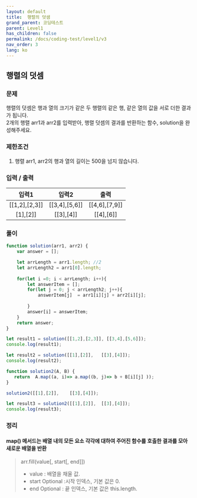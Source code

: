 ```yaml
---
layout: default
title:  행렬의 덧샘
grand_parent: 코딩테스트
parent: Level1
has_children: false
permalink: /docs/coding-test/level1/v3
nav_order: 3
lang: ko
---
```



## **행렬의 덧셈** 

### **문제** 

행렬의 덧셈은 행과 열의 크기가 같은 두 행렬의 같은 행, 같은 열의 값을 서로 더한 결과가 됩니다.  
2개의 행렬 arr1과 arr2를 입력받아, 행렬 덧셈의 결과를 반환하는 함수, solution을 완성해주세요. 


### **제한조건**

1. 행렬 arr1, arr2의 행과 열의 길이는 500을 넘지 않습니다.


### **입력 / 출력**

|입력1                  |입력2                  | 출력           |
|:---------------------:|:---------------------:|:--------------:|
|[[1,2],[2,3]]          |[[3,4],[5,6]]          |[[4,6],[7,9]]   |
|[1],[2]]               |[[3],[4]]              |[[4],[6]]       |



### **풀이**

```js 
function solution(arr1, arr2) {
    var answer = [];

    let arrLength = arr1.length; //2
    let arrLength2 = arr1[0].length;
    
    for(let i =0; i < arrLength; i++){
        let answerItem = [];
        for(let j = 0; j < arrLength2; j++){
            answerItem[j]  = arr1[i][j] + arr2[i][j];
            
        }
        answer[i] = answerItem;
    }
    return answer;
}

let result1 = solution([[1,2],[2,3]], [[3,4],[5,6]]);
console.log(result1);

let result2 = solution([[1],[2]],	[[3],[4]]);
console.log(result2);
```


```js
function solution2(A, B) {
   return  A.map((a, i)=> a.map((b, j)=> b + B[i][j] ));
}

solution2([[1],[2]],	[[3],[4]]);

let result3 = solution2([[1],[2]],	[[3],[4]]);
console.log(result3);
```


### **정리**

#### **map() 메서드는 배열 내의 모든 요소 각각에 대하여 주어진 함수를 호출한 결과를 모아 새로운 배열을 반환**
> arr.fill(value[, start[, end]])
> - value : 배열을 채울 값.
> - start Optional :시작 인덱스, 기본 값은 0.
> - end Optional : 끝 인덱스, 기본 값은 this.length.
